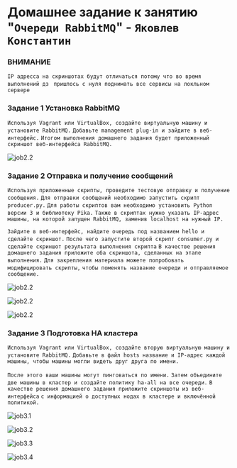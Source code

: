 # Домашнее задание к занятию "`Очереди RabbitMQ`" - `Яковлев Константин`

### ВНИМАНИЕ 

`IP адресса на скриншотах будут отличаться потому что во время выполнений дз `
`пришлось с нуля поднимать все сервисы на локльном сервере`

### Задание 1 Установка RabbitMQ

`Используя Vagrant или VirtualBox, создайте виртуальную машину и установите RabbitMQ.`
`Добавьте management plug-in и зайдите в веб-интерфейс.`
`Итогом выполнения домашнего задания будет приложенный скриншот веб-интерфейса RabbitMQ.`

![job2.2]()

### Задание 2 Отправка и получение сообщений

`Используя приложенные скрипты, проведите тестовую отправку и получение сообщения.`
`Для отправки сообщений необходимо запустить скрипт producer.py.`
`Для работы скриптов вам необходимо установить Python версии 3 и библиотеку Pika.`
`Также в скриптах нужно указать IP-адрес машины, на которой запущен RabbitMQ, заменив localhost на нужный IP.`

`Зайдите в веб-интерфейс, найдите очередь под названием hello и сделайте скриншот.`
`После чего запустите второй скрипт consumer.py и сделайте скриншот результата выполнения скрипта`
`В качестве решения домашнего задания приложите оба скриншота, сделанных на этапе выполнения.`
`Для закрепления материала можете попробовать модифицировать скрипты,`
`чтобы поменять название очереди и отправляемое сообщение.`

![job2.2]()

![job2.2]()

![job2.2]()

### Задание 3 Подготовка HA кластера

`Используя Vagrant или VirtualBox, создайте вторую виртуальную машину и установите RabbitMQ.`
`Добавьте в файл hosts название и IP-адрес каждой машины, чтобы машины могли видеть друг друга по имени.`

`После этого ваши машины могут пинговаться по имени.`
`Затем объедините две машины в кластер и создайте политику ha-all на все очереди.`
`В качестве решения домашнего задания приложите скриншоты из веб-интерфейса`
`с информацией о доступных нодах в кластере и включённой политикой.`

![job3.1]()

![job3.2]()

![job3.3]()

![job3.4]()
